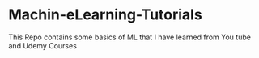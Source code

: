 # Machin-eLearning-Tutorials
This Repo contains some basics of ML that I have learned from You tube and Udemy Courses
